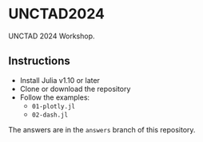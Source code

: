 # UNCTAD2024

UNCTAD 2024 Workshop.

## Instructions

- Install Julia v1.10 or later
- Clone or download the repository
- Follow the examples:
  - `01-plotly.jl`
  - `02-dash.jl`

The answers are in the `answers` branch of this repository.